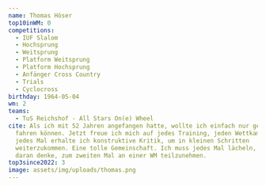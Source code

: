 ```yaml
---
name: Thomas Höser
top10inWM: 0
competitions:
  - IUF Slalom
  - Hochsprung
  - Weitsprung
  - Platform Weitsprung
  - Platform Hochsprung
  - Anfänger Cross Country
  - Trials
  - Cyclocross
birthday: 1964-05-04
wm: 2
teams:
  - TuS Reichshof - All Stars On(e) Wheel
cite: Als ich mit 52 Jahren angefangen hatte, wollte ich einfach nur geradeaus
  fahren können. Jetzt freue ich mich auf jedes Training, jeden Wettkampf, denn
  jedes Mal erhalte ich konstruktive Kritik, um in kleinen Schritten
  weiterzukommen. Eine tolle Gemeinschaft. Ich muss jedes Mal lächeln, wenn ich
  daran denke, zum zweiten Mal an einer WM teilzunehmen.
top3since2022: 3
image: assets/img/uploads/thomas.png
---
```

